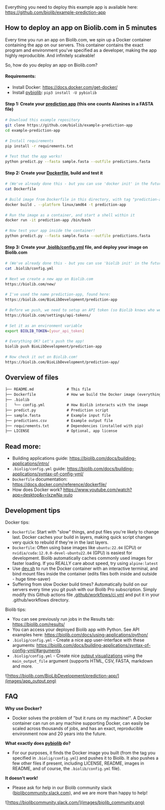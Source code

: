 Everything you need to deploy this example app is available here: https://github.com/biolib/example-prediction-app

## How to deploy an app on Biolib.com in 5 minutes

Every time you run an app on Biolib.com, we spin up a Docker container containing the app on our servers. This container contains the exact program and environment you've specified as a developer, making the app highly reproducible. And infinitely scaleable!

So, how do you deploy an app on Biolib.com?

#### Requirements:
- Install Docker: https://docs.docker.com/get-docker/
- Install [pybiolib](https://pypi.org/project/pybiolib/): `pip3 install -U pybiolib`

#### Step 1: Create your [prediction app](https://github.com/biolib/example-prediction-app/blob/main/predict.py) (this one counts Alanines in a FASTA file)

```bash
# Download this example repository
git clone https://github.com/biolib/example-prediction-app
cd example-prediction-app

# Install requirements
pip install -r requirements.txt

# Test that the app works!
python predict.py --fasta sample.fasta --outfile predictions.fasta
```

#### Step 2: Create your [Dockerfile](https://github.com/biolib/example-prediction-app/blob/main/Dockerfile), build and test it

```bash
# (We've already done this - but you can use 'docker init' in the future)
cat Dockerfile

# Build image from Dockerfile in this directory, with tag "prediction-app"
docker build . --platform linux/amd64 -t prediction-app

# Run the image as a container, and start a shell within it
docker run -it prediction-app /bin/bash

# Now test your app inside the container!
python predict.py --fasta sample.fasta --outfile predictions.fasta
```

#### Step 3: Create your [.biolib/config.yml](https://github.com/biolib/example-prediction-app/blob/main/.biolib/config.yml) file, and deploy your image on Biolib.com

```bash
# (We've already done this - but you can use 'biolib init' in the future)
cat .biolib/config.yml

# Next we create a new app on Biolib.com
https://biolib.com/new/

# I've used the name prediction-app, found here:
https://biolib.com/BioLibDevelopment/prediction-app

# Before we push, we need to setup an API token (so Biolib knows who we are)
https://biolib.com/settings/api-tokens/

# Set it as an environment variable
export BIOLIB_TOKEN=[your_api_token]

# Everything OK? Let's push the app!
biolib push BioLibDevelopment/prediction-app

# Now check it out on Biolib.com!
https://biolib.com/BioLibDevelopment/prediction-app/
```

## Overview of files
```markdown
├── README.md               # This file
├── Dockerfile              # How we build the Docker image (everything you need, code-wise)
├── .biolib
│   └── config.yml          # How Biolib interacts with the image 
├── predict.py              # Prediction script
├── sample.fasta            # Example input file
├── predictions.csv         # Example output file
├── requirements.txt        # Dependencies (installed with pip)
├── LICENSE                 # Optional, app license
```

## Read more:
- Building applications guide: https://biolib.com/docs/building-applications/intro/
- `.biolig/config.yml` guide: https://biolib.com/docs/building-applications/syntax-of-config-yml/
- `Dockerfile` documentation: https://docs.docker.com/reference/dockerfile/
- How does Docker work? https://www.youtube.com/watch?app=desktop&v=IxzwNa-xuIo

## Development tips
Docker tips:
- `Dockerfile`: Start with "slow" things, and put files you're likely to change last. Docker caches your build in layers, making quick script changes very quick to rebuild if they're in the last layers.
- `Dockerfile`: Often using base images like `ubuntu:22.04` (CPU) or `nvidia/cuda:12.0.0-devel-ubuntu22.04` (GPU) is easiest for development. Biolib automatically caches commonly used images for faster loading. If you REALLY care about speed, try using `alpine:latest`
- Use [dev.sh](https://github.com/biolib/example-prediction-app/blob/main/dev.sh) to run the Docker container with an interactive terminal, and bind mount files inside the container (edits files both inside and outside - huge time-saver)
- Suffering from slow Docker build times? Automatically build on our servers every time you git push with our Biolib Pro subscription. Simply modify this Github actions file [.github/workflows/ci.yml](https://github.com/biolibtech/app-musite/blob/develop/.github/workflows/ci.yml) and put it in your .github/workflows directory.

Biolib tips:
- You can see previously run jobs in the Results tab: https://biolib.com/results/
- You can access your deployed Biolib app with Python. See API examples here: https://biolib.com/docs/using-applications/python/
- `.biolig/config.yml` - Create a nice app user-interface with these arguments: https://biolib.com/docs/building-applications/syntax-of-config-yml/#arguments
- `.biolig/config.yml` - Create nice [output visualizations](https://biolib.com/docs/building-applications/output/) using the `main_output_file` argument (supports HTML, CSV, FASTA, markdown and more.

![https://biolib.com/BioLibDevelopment/prediction-app/](images/app_output.png)

## FAQ

**Why use Docker?**
- Docker solves the problem of "but it runs on my machine!". A Docker container can run on any machine supporting Docker, can easily be scaled across thousands of jobs, and has an exact, reproducible environment now and 20 years into the future.

**What exactly does [pybiolib](https://pypi.org/project/pybiolib/) do?**
- For our purposes, it finds the Docker image you built (from the tag you specified in `.biolig/config.yml`) and pushes it to Biolib. It also pushes a few other files if present, including LICENSE, README, images in README, and of course, the `.biolib/config.yml` file).

**It doesn't work!**
- Please ask for help in our Biolib community slack ([biolibcommunity.slack.com](https://biolibcommunity.slack.com/)), and we are more than happy to help!

![https://biolibcommunity.slack.com/](images/biolib_community.png)
